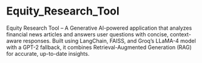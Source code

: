 # Equity_Research_Tool
Equity Research Tool – A Generative AI-powered application that analyzes financial news articles and answers user questions with concise, context-aware responses. Built using LangChain, FAISS, and Groq’s LLaMA-4 model with a GPT-2 fallback, it combines Retrieval-Augmented Generation (RAG) for accurate, up-to-date insights. 
